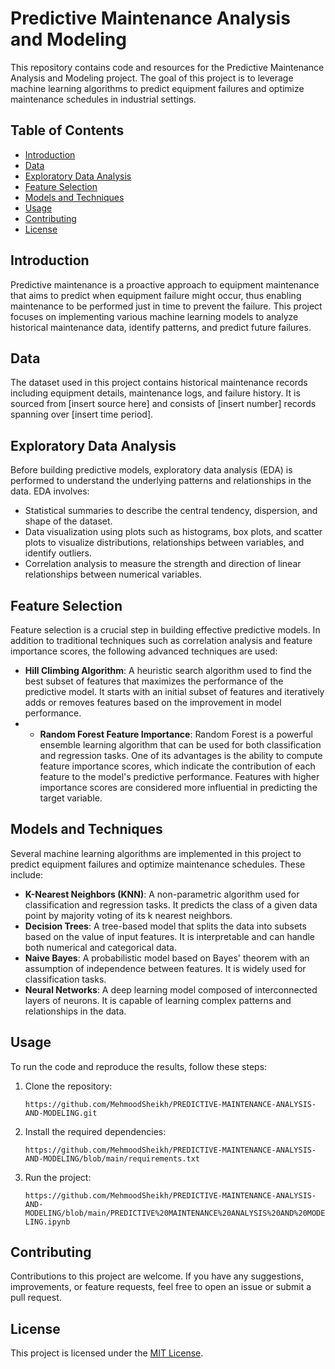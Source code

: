 # Predictive Maintenance Analysis and Modeling

This repository contains code and resources for the Predictive Maintenance Analysis and Modeling project. The goal of this project is to leverage machine learning algorithms to predict equipment failures and optimize maintenance schedules in industrial settings. 

## Table of Contents

- [Introduction](#introduction)
- [Data](#data)
- [Exploratory Data Analysis](#exploratory-data-analysis)
- [Feature Selection](#feature-selection)
- [Models and Techniques](#models-and-techniques)
- [Usage](#usage)
- [Contributing](#contributing)
- [License](#license)

## Introduction

Predictive maintenance is a proactive approach to equipment maintenance that aims to predict when equipment failure might occur, thus enabling maintenance to be performed just in time to prevent the failure. This project focuses on implementing various machine learning models to analyze historical maintenance data, identify patterns, and predict future failures.

## Data

The dataset used in this project contains historical maintenance records including equipment details, maintenance logs, and failure history. It is sourced from [insert source here] and consists of [insert number] records spanning over [insert time period].

## Exploratory Data Analysis

Before building predictive models, exploratory data analysis (EDA) is performed to understand the underlying patterns and relationships in the data. EDA involves:

- Statistical summaries to describe the central tendency, dispersion, and shape of the dataset.
- Data visualization using plots such as histograms, box plots, and scatter plots to visualize distributions, relationships between variables, and identify outliers.
- Correlation analysis to measure the strength and direction of linear relationships between numerical variables.

## Feature Selection

Feature selection is a crucial step in building effective predictive models. In addition to traditional techniques such as correlation analysis and feature importance scores, the following advanced techniques are used:

- **Hill Climbing Algorithm**: A heuristic search algorithm used to find the best subset of features that maximizes the performance of the predictive model. It starts with an initial subset of features and iteratively adds or removes features based on the improvement in model performance.
- - **Random Forest Feature Importance**: Random Forest is a powerful ensemble learning algorithm that can be used for both classification and regression tasks. One of its advantages is the ability to compute feature importance scores, which indicate the contribution of each feature to the model's predictive performance. Features with higher importance scores are considered more influential in predicting the target variable.

## Models and Techniques

Several machine learning algorithms are implemented in this project to predict equipment failures and optimize maintenance schedules. These include:

- **K-Nearest Neighbors (KNN)**: A non-parametric algorithm used for classification and regression tasks. It predicts the class of a given data point by majority voting of its k nearest neighbors.
- **Decision Trees**: A tree-based model that splits the data into subsets based on the value of input features. It is interpretable and can handle both numerical and categorical data.
- **Naive Bayes**: A probabilistic model based on Bayes' theorem with an assumption of independence between features. It is widely used for classification tasks.
- **Neural Networks**: A deep learning model composed of interconnected layers of neurons. It is capable of learning complex patterns and relationships in the data.

## Usage

To run the code and reproduce the results, follow these steps:

1. Clone the repository:

   `https://github.com/MehmoodSheikh/PREDICTIVE-MAINTENANCE-ANALYSIS-AND-MODELING.git`

2. Install the required dependencies:

    `https://github.com/MehmoodSheikh/PREDICTIVE-MAINTENANCE-ANALYSIS-AND-MODELING/blob/main/requirements.txt`

3. Run the project:

   `https://github.com/MehmoodSheikh/PREDICTIVE-MAINTENANCE-ANALYSIS-AND-MODELING/blob/main/PREDICTIVE%20MAINTENANCE%20ANALYSIS%20AND%20MODELING.ipynb`


## Contributing

Contributions to this project are welcome. If you have any suggestions, improvements, or feature requests, feel free to open an issue or submit a pull request.

## License

This project is licensed under the [MIT License](LICENSE).

